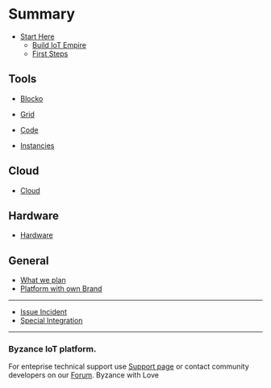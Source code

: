 # Summary

* [Start Here](README.md)
  * [Build IoT Empire](build_iot_empire.md)
  * [First Steps](first_step.md)

## Tools

* [Blocko](byzance_documentation/blocko_intro.md)

* [Grid](byzance_documentation/grid_intro.md)

* [Code](byzance_documentation/code_intro.md)
 
* [Instancies](byzance_documentation/instancies_intro.md)
  
## Cloud

* [Cloud](byzance_documentation/cloud_intro.md)

## Hardware

* [Hardware](byzance_documentation/hardware_intro.md)

## General

* [What we plan](byzance_documentation/general_intro.md)
* [Platform with own Brand](own_brand_platfrorm.md)

---

* [Issue Incident](incident_reports.md)
* [Special Integration](integratin.md)
  
  
---

### Byzance IoT platform. 
For enteprise technical support use [Support page](https://support.byzance.cz) or contact community developers on our [Forum](https://forum.byzance.cz). 
Byzance with Love




